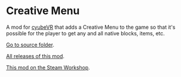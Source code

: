 # Creative Menu
A mod for [cyubeVR](https://store.steampowered.com/app/619500/cyubeVR/) that adds a Creative Menu to the game so that it's possible for the player to get any and all native blocks, items, etc.

[Go to source folder](<https://github.com/Albertbz/cyubeVR-CreativeMenu/tree/master/ProjectFolder/ProjectFiles/Source>).

[All releases of this mod](https://github.com/Albertbz/cyubeVR-CreativeMenu/releases).

[This mod on the Steam Workshop](https://steamcommunity.com/sharedfiles/filedetails/?id=2819601766).

